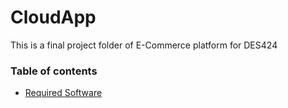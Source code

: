 # CloudApp

This is a final project folder of E-Commerce platform for DES424

### Table of contents

* [Required Software](#required-software)

